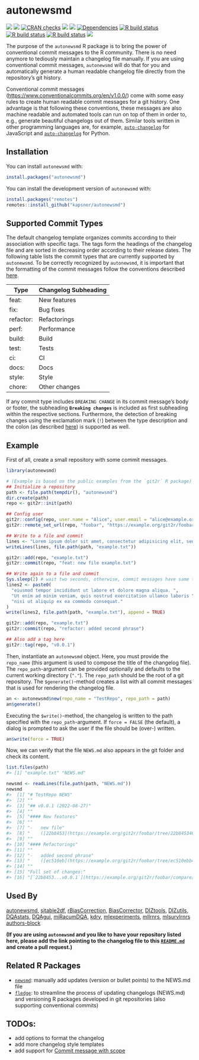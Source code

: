 

# autonewsmd

<!-- badges: start -->

[![](https://img.shields.io/badge/lifecycle-experimental-orange.svg)](https://lifecycle.r-lib.org/articles/stages.html#experimental)
[![](https://www.r-pkg.org/badges/version/autonewsmd)](https://cran.r-project.org/package=autonewsmd)
[![CRAN
checks](https://badges.cranchecks.info/worst/autonewsmd.svg)](https://cran.r-project.org/web/checks/check_results_autonewsmd.html)
[![](http://cranlogs.r-pkg.org/badges/grand-total/autonewsmd?color=blue)](https://cran.r-project.org/package=autonewsmd)
[![](http://cranlogs.r-pkg.org/badges/last-month/autonewsmd?color=blue)](https://cran.r-project.org/package=autonewsmd)
[![Dependencies](https://tinyverse.netlify.app/badge/autonewsmd)](https://cran.r-project.org/package=autonewsmd)
[![R build
status](https://github.com/kapsner/autonewsmd/workflows/R%20CMD%20Check%20via%20%7Btic%7D/badge.svg)](https://github.com/kapsner/autonewsmd/actions)
[![R build
status](https://github.com/kapsner/autonewsmd/workflows/lint/badge.svg)](https://github.com/kapsner/autonewsmd/actions)
[![R build
status](https://github.com/kapsner/autonewsmd/workflows/test-coverage/badge.svg)](https://github.com/kapsner/autonewsmd/actions)
[![](https://codecov.io/gh/https://github.com/kapsner/autonewsmd/branch/main/graph/badge.svg)](https://codecov.io/gh/https://github.com/kapsner/autonewsmd)

<!-- badges: end -->

The purpose of the `autonewsmd` R package is to bring the power of
conventional commit messages to the R community. There is no need
anymore to tediously maintain a changelog file manually. If you are
using conventional commit messages, `autonewsmd` will do that for you
and automatically generate a human readable changelog file directly from
the repository’s git history.

Conventional commit messages
(<https://www.conventionalcommits.org/en/v1.0.0/>) come with some easy
rules to create human readable commit messages for a git history. One
advantage is that following these conventions, these messages are also
machine readable and automated tools can run on top of them in order to,
e.g., generate beautiful changelogs out of them. Similar tools written
in other programming languages are, for example,
[`auto-changelog`](https://github.com/cookpete/auto-changelog) for
JavaScript and
[`auto-changelog`](https://github.com/KeNaCo/auto-changelog) for Python.

## Installation

You can install `autonewsmd` with:

``` r
install.packages("autonewsmd")
```

You can install the development version of `autonewsmd` with:

``` r
install.packages("remotes")
remotes::install_github("kapsner/autonewsmd")
```

## Supported Commit Types

The default changelog template organizes commits according to their
association with specific tags. The tags form the headings of the
changelog file and are sorted in decreasing order according to their
release dates. The following table lists the commit types that are
currently supported by `autonewsmd`. To be correctly recognized by
`autonewsmd`, it is important that the formatting of the commit messages
follow the conventions described
[here](https://www.conventionalcommits.org/en/v1.0.0/#commit-message-with--to-draw-attention-to-breaking-change).

<center>

| Type      | Changelog Subheading |
|-----------|----------------------|
| feat:     | New features         |
| fix:      | Bug fixes            |
| refactor: | Refactorings         |
| perf:     | Performance          |
| build:    | Build                |
| test:     | Tests                |
| ci:       | CI                   |
| docs:     | Docs                 |
| style:    | Style                |
| chore:    | Other changes        |

</center>

If any commit type includes `BREAKING CHANGE` in its commit message’s
body or footer, the subheading **`Breaking changes`** is included as
first subheading within the respective sections. Furthermore, the
detection of breaking changes using the exclamation mark (`!`) between
the type description and the colon (as described
[here](https://www.conventionalcommits.org/en/v1.0.0/#commit-message-with--to-draw-attention-to-breaking-change))
is supported as well.

## Example

First of all, create a small repository with some commit messages.

``` r
library(autonewsmd)

# (Example is based on the public examples from the `git2r` R package)
## Initialize a repository
path <- file.path(tempdir(), "autonewsmd")
dir.create(path)
repo <- git2r::init(path)

## Config user
git2r::config(repo, user.name = "Alice", user.email = "alice@example.org")
git2r::remote_set_url(repo, "foobar", "https://example.org/git2r/foobar")

## Write to a file and commit
lines <- "Lorem ipsum dolor sit amet, consectetur adipisicing elit, sed do"
writeLines(lines, file.path(path, "example.txt"))

git2r::add(repo, "example.txt")
git2r::commit(repo, "feat: new file example.txt")

## Write again to a file and commit
Sys.sleep(2) # wait two seconds, otherwise, commit messages have same time stamp
lines2 <- paste0(
  "eiusmod tempor incididunt ut labore et dolore magna aliqua. ",
  "Ut enim ad minim veniam, quis nostrud exercitation ullamco laboris ",
  "nisi ut aliquip ex ea commodo consequat."
)
write(lines2, file.path(path, "example.txt"), append = TRUE)

git2r::add(repo, "example.txt")
git2r::commit(repo, "refactor: added second phrase")

## Also add a tag here
git2r::tag(repo, "v0.0.1")
```

Then, instantiate an `autonewsmd` object. Here, you must provide the
`repo_name` (this argument is used to compose the title of the changelog
file). The `repo_path`-argument can be provided optionally and defaults
to the current working directory (`"."`). The `repo_path` should be the
root of a git repository. The `$generate()`-method creates a list with
all commit messages that is used for rendering the changelog file.

``` r
an <- autonewsmd$new(repo_name = "TestRepo", repo_path = path)
an$generate()
```

Executing the `$write()`-method, the changelog is written to the path
specified with the `repo_path`-argument. If `force = FALSE` (the
default), a dialog is prompted to ask the user if the file should be
(over-) written.

``` r
an$write(force = TRUE)
```

Now, we can verify that the file `NEWS.md` also appears in the git
folder and check its content.

``` r
list.files(path)
#> [1] "example.txt" "NEWS.md"
```

``` r
newsmd <- readLines(file.path(path, "NEWS.md"))
newsmd
#>  [1] "# TestRepo NEWS"                                                                                
#>  [2] ""                                                                                               
#>  [3] "## v0.0.1 (2022-08-27)"                                                                         
#>  [4] ""                                                                                               
#>  [5] "#### New features"                                                                              
#>  [6] ""                                                                                               
#>  [7] "-   new file"                                                                                   
#>  [8] "    ([22b8453](https://example.org/git2r/foobar/tree/22b845346a0f3686d79eb86445af6be71dc86da6))"
#>  [9] ""                                                                                               
#> [10] "#### Refactorings"                                                                              
#> [11] ""                                                                                               
#> [12] "-   added second phrase"                                                                        
#> [13] "    ([ec510eb](https://example.org/git2r/foobar/tree/ec510ebb465d25ab7ad27e8b637cf4113b55cbdf))"
#> [14] ""                                                                                               
#> [15] "Full set of changes:"                                                                           
#> [16] "[`22b8453...v0.0.1`](https://example.org/git2r/foobar/compare/22b8453...v0.0.1)"
```

## Used By

[autonewsmd](https://github.com/kapsner/autonewsmd/blob/main/NEWS.md),
[sjtable2df](https://github.com/kapsner/sjtable2df/blob/main/NEWS.md),
[rBiasCorrection](https://github.com/kapsner/rBiasCorrection/blob/master/NEWS.md),
[BiasCorrector](https://github.com/kapsner/BiasCorrector/blob/master/NEWS.md),
[DIZtools](https://github.com/miracum/misc-diztools/blob/main/NEWS.md),
[DIZutils](https://github.com/miracum/misc-dizutils/blob/master/NEWS.md),
[DQAstats](https://github.com/miracum/dqa-dqastats/blob/master/NEWS.md),
[DQAgui](https://github.com/miracum/dqa-dqagui/blob/master/NEWS.md),
[miRacumDQA](https://github.com/miracum/dqa-miracumdqa/blob/master/NEWS.md),
[kdry](https://github.com/kapsner/kdry/blob/main/NEWS.md),
[mlexperiments](https://github.com/kapsner/mlexperiments/blob/main/NEWS.md),
[mllrnrs](https://github.com/kapsner/mllrnrs/blob/main/NEWS.md),
[mlsurvlrnrs](https://github.com/kapsner/mlsurvlrnrs/blob/main/NEWS.md)
[authors-block](https://github.com/kapsner/authors-block/blob/main/NEWS.md)

**(If you are using `autonewsmd` and you like to have your repository
listed here, please add the link pointing to the changelog file to this
[`README.md`](./README.md) and create a pull request.)**

## Related R Packages

- [`newsmd`](https://github.com/Dschaykib/newsmd): manually add updates
  (version or bullet points) to the NEWS.md file
- [`fledge`](https://github.com/cynkra/fledge): to streamline the
  process of updating changelogs (NEWS.md) and versioning R packages
  developed in git repositories (also supporting conventional commits)

## TODOs:

- add options to format the changelog
- add more changelog style templates
- add support for [Commit message with
  scope](https://www.conventionalcommits.org/en/v1.0.0/#commit-message-with-scope)
